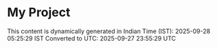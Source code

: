 # My Project

This content is dynamically generated in Indian Time (IST): 2025-09-28 05:25:29 IST
Converted to UTC: 2025-09-27 23:55:29 UTC
